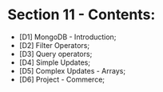 # Section 11 - Contents:  

* [D1] MongoDB - Introduction; 
* [D2] Filter Operators; 
* [D3] Query operators; 
* [D4] Simple Updates; 
* [D5] Complex Updates - Arrays; 
* [D6] Project - Commerce; 
